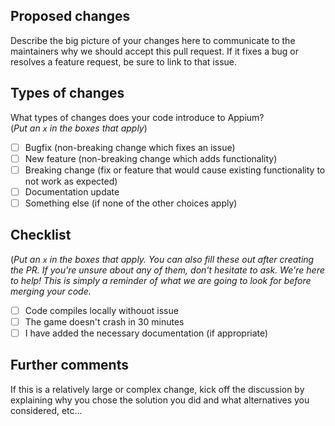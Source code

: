 ## Proposed changes

Describe the big picture of your changes here to communicate to the maintainers why we should accept this pull request. If it fixes a bug or resolves a feature request, be sure to link to that issue.

## Types of changes

What types of changes does your code introduce to Appium?  
(_Put an `x` in the boxes that apply_)

- [ ] Bugfix (non-breaking change which fixes an issue)
- [ ] New feature (non-breaking change which adds functionality)
- [ ] Breaking change (fix or feature that would cause existing functionality to not work as expected)
- [ ] Documentation update
- [ ] Something else (if none of the other choices apply)

## Checklist

(_Put an `x` in the boxes that apply. You can also fill these out after creating the PR. If you're unsure about any of them, don't hesitate to ask. We're here to help! This is simply a reminder of what we are going to look for before merging your code._

- [ ] Code compiles locally withouot issue
- [ ] The game doesn't crash in 30 minutes
- [ ] I have added the necessary documentation (if appropriate)

## Further comments

If this is a relatively large or complex change, kick off the discussion by explaining why you chose the solution you did and what alternatives you considered, etc...
